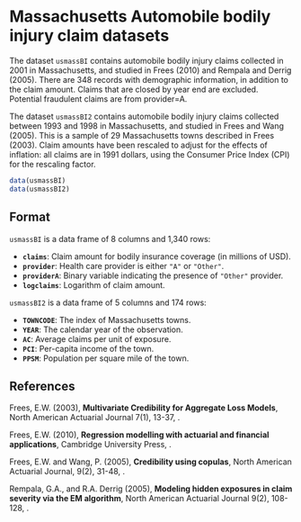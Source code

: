 # Massachusetts Automobile bodily injury claim datasets

The dataset `usmassBI` contains automobile bodily injury claims collected in 2001 in Massachusetts, and studied in Frees (2010) and Rempala and Derrig (2005). There are 348 records with demographic information, in addition to the claim amount. Claims that are closed by year end are excluded. Potential fraudulent claims are from provider=A.

The dataset `usmassBI2` contains automobile bodily injury claims collected between 1993 and 1998 in Massachusetts, and studied in Frees and Wang (2005). This is a sample of 29 Massachusetts towns described in Frees (2003). Claim amounts have been rescaled to adjust for the effects of inflation: all claims are in 1991 dollars, using the Consumer Price Index (CPI) for the rescaling factor.

```r
data(usmassBI)
data(usmassBI2)
```

## Format

`usmassBI` is a data frame of 8 columns and 1,340 rows:

- **`claims`**: Claim amount for bodily insurance coverage (in millions of USD).
- **`provider`**: Health care provider is either `"A"` or `"Other"`.
- **`providerA`**: Binary variable indicating the presence of `"Other"` provider.
- **`logclaims`**: Logarithm of claim amount.

`usmassBI2` is a data frame of 5 columns and 174 rows:

- **`TOWNCODE`**: The index of Massachusetts towns.
- **`YEAR`**: The calendar year of the observation.
- **`AC`**: Average claims per unit of exposure.
- **`PCI`**: Per-capita income of the town.
- **`PPSM`**: Population per square mile of the town.

## References

Frees, E.W. (2003), **Multivariate Credibility for Aggregate Loss Models**, North American Actuarial Journal 7(1), 13-37, .

Frees, E.W. (2010), **Regression modelling with actuarial and financial applications**, Cambridge University Press, .

Frees, E.W. and Wang, P. (2005), **Credibility using copulas**, North American Actuarial Journal, 9(2), 31-48, .

Rempala, G.A., and R.A. Derrig (2005), **Modeling hidden exposures in claim severity via the EM algorithm**, North American Actuarial Journal 9(2), 108-128, .

 
